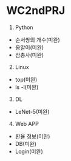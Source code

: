 # WC2ndPRJ

1. Python
  - 순서쌍의 개수(미완)
  - 옹알이(미완)
  - 삼총사(미완)
  
2. Linux
  - top(미완)
  - ls -l(미완)

3. DL
  - LeNet-5(미완)

4. Web APP
  - 환율 정보(미완)
  - DB(미완)
  - Login(미완)
